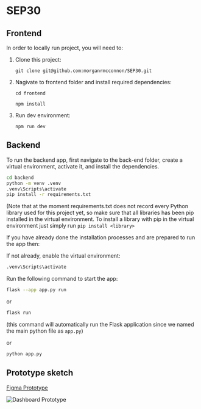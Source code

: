 # SEP30

## Frontend

In order to locally run project, you will need to:

1. Clone this project:

   `git clone git@github.com:morganrmcconnon/SEP30.git`

2. Nagivate to frontend folder and install required dependencies:
   
   `cd frontend`
   
   `npm install`

4. Run dev environment:

   `npm run dev`

## Backend

To run the backend app, first navigate to the back-end folder, create a virtual environment, activate it, and install the dependencies.

```bash
cd backend
python -m venv .venv
.venv\Scripts\activate
pip install -r requirements.txt
```

(Note that at the moment requirements.txt does not record every Python library used for this project yet, so make sure that all libraries has been pip installed in the virtual environment. To install a library with pip in the virtual environment just simply run `pip install <library>`

If you have already done the installation processes and are prepared to run the app then:

If not already, enable the virtual environment:
```bash
.venv\Scripts\activate
```

Run the following command to start the app:
```bash
flask --app app.py run
```
or

```bash
flask run
```
(this command will automatically run the Flask application since we named the main python file as `app.py`)

or

```bash
python app.py
```

## Prototype sketch

[Figma Prototype](https://www.figma.com/file/ScVgs5wpsr3FTM7npCqg1n/Dashy-Dashboard-(Community)?type=design&node-id=302-925)

![Dashboard Prototype](https://i.imgur.com/avDdZkH.png)
